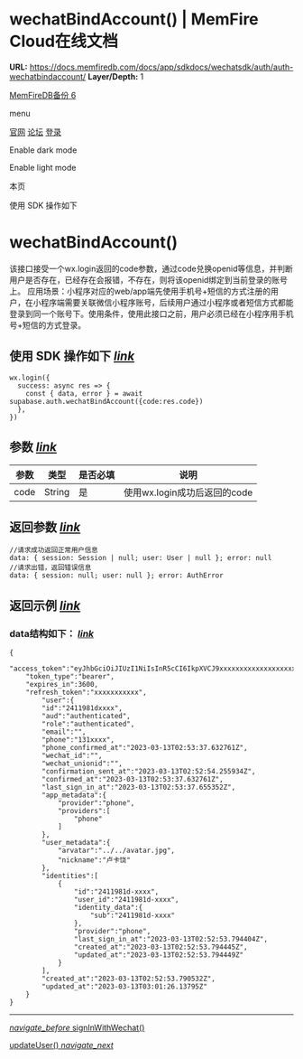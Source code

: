 # wechatBindAccount() | MemFire Cloud在线文档

**URL:** https://docs.memfiredb.com/docs/app/sdkdocs/wechatsdk/auth/auth-wechatbindaccount/
**Layer/Depth:** 1

[MemFireDB备份 6](/)

menu

[官网](https://memfiredb.com/)
[论坛](https://community.memfiredb.com/)
[登录](https://cloud.memfiredb.com/auth/login)

Enable dark mode

Enable light mode

本页

使用 SDK 操作如下

# wechatBindAccount()

该接口接受一个wx.login返回的code参数，通过code兑换openid等信息，并判断用户是否存在，已经存在会报错，不存在，则将该openid绑定到当前登录的账号上。
应用场景：小程序对应的web/app端先使用手机号+短信的方式注册的用户，在小程序端需要关联微信小程序账号，后续用户通过小程序或者短信方式都能登录到同一个账号下。使用条件，使用此接口之前，用户必须已经在小程序用手机号+短信的方式登录。

## 使用 SDK 操作如下 [*link*](#%e4%bd%bf%e7%94%a8-sdk-%e6%93%8d%e4%bd%9c%e5%a6%82%e4%b8%8b)

```
wx.login({
  success: async res => {
    const { data, error } = await supabase.auth.wechatBindAccount({code:res.code})
  },
})
```

## 参数 [*link*](#%e5%8f%82%e6%95%b0)

| 参数 | 类型 | 是否必填 | 说明 |
| --- | --- | --- | --- |
| code | String | 是 | 使用wx.login成功后返回的code |

## 返回参数 [*link*](#%e8%bf%94%e5%9b%9e%e5%8f%82%e6%95%b0)

```
//请求成功返回正常用户信息
data: { session: Session | null; user: User | null }; error: null
//请求出错，返回错误信息
data: { session: null; user: null }; error: AuthError
```

## 返回示例 [*link*](#%e8%bf%94%e5%9b%9e%e7%a4%ba%e4%be%8b)

### data结构如下： [*link*](#data%e7%bb%93%e6%9e%84%e5%a6%82%e4%b8%8b)

```
{
    "access_token":"eyJhbGciOiJIUzI1NiIsInR5cCI6IkpXVCJ9xxxxxxxxxxxxxxxxxxxxxxxx",
    "token_type":"bearer",
    "expires_in":3600,
    "refresh_token":"xxxxxxxxxxx",
        "user":{
        "id":"2411981dxxxx",
        "aud":"authenticated",
        "role":"authenticated",
        "email":"",
        "phone":"131xxxx",
        "phone_confirmed_at":"2023-03-13T02:53:37.632761Z",
        "wechat_id":"",
        "wechat_unionid":"",
        "confirmation_sent_at":"2023-03-13T02:52:54.255934Z",
        "confirmed_at":"2023-03-13T02:53:37.632761Z",
        "last_sign_in_at":"2023-03-13T02:53:37.655352Z",
        "app_metadata":{
            "provider":"phone",
            "providers":[
                "phone"
            ]
        },
        "user_metadata":{
            "arvatar":"../../avatar.jpg",
            "nickname":"卢卡饶"
        },
        "identities":[
            {
                "id":"2411981d-xxxx",
                "user_id":"2411981d-xxxx",
                "identity_data":{
                    "sub":"2411981d-xxxx"
                },
                "provider":"phone",
                "last_sign_in_at":"2023-03-13T02:52:53.794404Z",
                "created_at":"2023-03-13T02:52:53.794445Z",
                "updated_at":"2023-03-13T02:52:53.794449Z"
            }
        ],
        "created_at":"2023-03-13T02:52:53.790532Z",
        "updated_at":"2023-03-13T03:01:26.13795Z"
    }
}
```

---

[*navigate\_before* signInWithWechat()](/docs/app/sdkdocs/wechatsdk/auth/auth-getunlimitedqrcode/)

[updateUser() *navigate\_next*](/docs/app/sdkdocs/wechatsdk/auth/auth-updateuser/)